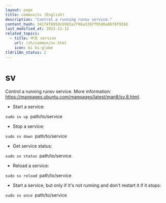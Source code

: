 ```yaml
---
layout: page
title: common/sv (English)
description: "Control a running runsv service."
content_hash: 341f4f695dcb9b5a2f96a3207f95d6a86f8f9266
last_modified_at: 2023-11-12
related_topics:
  - title: 中文 version
    url: /zh/common/sv.html
    icon: bi bi-globe
tldri18n_status: 2
---
```

# sv

Control a running runsv service.
More information: <https://manpages.ubuntu.com/manpages/latest/man8/sv.8.html>.

- Start a service:

`sudo sv up `<span class="tldr-var badge badge-pill bg-dark-lm bg-white-dm text-white-lm text-dark-dm font-weight-bold">path/to/service</span>

- Stop a service:

`sudo sv down `<span class="tldr-var badge badge-pill bg-dark-lm bg-white-dm text-white-lm text-dark-dm font-weight-bold">path/to/service</span>

- Get service status:

`sudo sv status `<span class="tldr-var badge badge-pill bg-dark-lm bg-white-dm text-white-lm text-dark-dm font-weight-bold">path/to/service</span>

- Reload a service:

`sudo sv reload `<span class="tldr-var badge badge-pill bg-dark-lm bg-white-dm text-white-lm text-dark-dm font-weight-bold">path/to/service</span>

- Start a service, but only if it's not running and don't restart it if it stops:

`sudo sv once `<span class="tldr-var badge badge-pill bg-dark-lm bg-white-dm text-white-lm text-dark-dm font-weight-bold">path/to/service</span>
